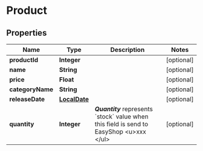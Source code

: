 # Product

## Properties
Name | Type | Description | Notes
------------ | ------------- | ------------- | -------------
**productId** | **Integer** |  |  [optional]
**name** | **String** |  |  [optional]
**price** | **Float** |  |  [optional]
**categoryName** | **String** |  |  [optional]
**releaseDate** | [**LocalDate**](LocalDate.md) |  |  [optional]
**quantity** | **Integer** | ***Quantity*** represents &#x60;stock&#x60; value when  this field is send to EasyShop &lt;u&gt;xxx &lt;/ul&gt;  |  [optional]
